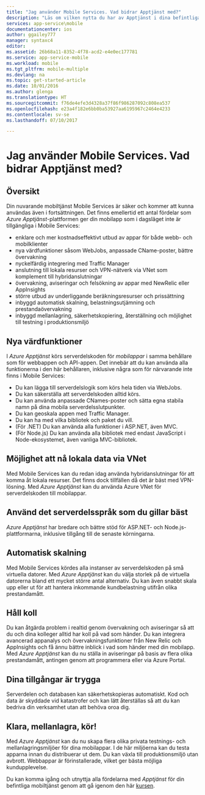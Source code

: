 ```yaml
---
title: "Jag använder Mobile Services. Vad bidrar Apptjänst med?"
description: "Läs om vilken nytta du har av Apptjänst i dina befintliga Mobile Services-projekt."
services: app-service\mobile
documentationcenter: ios
author: ggailey777
manager: syntaxc4
editor: 
ms.assetid: 26b68a11-8352-4f78-acd2-e4e0ec177781
ms.service: app-service-mobile
ms.workload: mobile
ms.tgt_pltfrm: mobile-multiple
ms.devlang: na
ms.topic: get-started-article
ms.date: 10/01/2016
ms.author: glenga
ms.translationtype: HT
ms.sourcegitcommit: f76de4efe3d4328a37f86f986287092c808ea537
ms.openlocfilehash: e23a4f182e6bb0ba53927aa6195967c2464e4233
ms.contentlocale: sv-se
ms.lasthandoff: 07/10/2017

---
```

# <a name="getting-started"> </a>Jag använder Mobile Services. Vad bidrar Apptjänst med?
## <a name="overview"></a>Översikt
Din nuvarande mobiltjänst Mobile Services är säker och kommer att kunna användas även i fortsättningen. Det finns emellertid ett antal fördelar som *Azure Apptjänst*-plattformen ger din mobilapp som i dagsläget inte är tillgängliga i Mobile Services:

* enklare och mer kostnadseffektivt utbud av appar för både webb- och mobilklienter
* nya värdfunktioner såsom WebJobs, anpassade CName-poster, bättre övervakning
* nyckelfärdig integrering med Traffic Manager
* anslutning till lokala resurser och VPN-nätverk via VNet som komplement till hybridanslutningar
* övervakning, aviseringar och felsökning av appar med NewRelic eller AppInsights
* större utbud av underliggande beräkningsresurser och prissättning
* inbyggd automatisk skalning, belastningsutjämning och prestandaövervakning
* inbyggd mellanlagring, säkerhetskopiering, återställning och möjlighet till testning i produktionsmiljö

## <a name="new-hosting-features"></a>Nya värdfunktioner
I *Azure Apptjänst* körs serverdelskoden för *mobilappar* i samma behållare som för webbappen och API-appen. Det innebär att du kan använda alla funktionerna i den här behållaren, inklusive några som för närvarande inte finns i Mobile Services:

* Du kan lägga till serverdelslogik som körs hela tiden via WebJobs.
* Du kan säkerställa att serverdelskoden alltid körs.
* Du kan använda anpassade CNames-poster och sätta egna stabila namn på dina mobila serverdelsslutpunkter.
* Du kan geoskala appen med Traffic Manager.
* Du kan ha med vilka bibliotek och paket du vill.
* (För .NET) Du kan använda alla funktioner i ASP.NET, även MVC.
* (För Node.js) Du kan använda alla bibliotek med endast JavaScript i Node-ekosystemet, även vanliga MVC-bibliotek.

## <a name="access-on-premises-data-using-vnet"></a>Möjlighet att nå lokala data via VNet
Med Mobile Services kan du redan idag använda hybridanslutningar för att komma åt lokala resurser. Det finns dock tillfällen då det är bäst med VPN-lösning. Med *Azure Apptjänst* kan du använda Azure VNet för serverdelskoden till mobilappar.

## <a name="use-your-favorite-backend-language"></a>Använd det serverdelsspråk som du gillar bäst
*Azure Apptjänst* har bredare och bättre stöd för ASP.NET- och Node.js-plattformarna, inklusive tillgång till de senaste körningarna.

## <a name="set-up-automatic-scale"></a>Automatisk skalning
Med Mobile Services kördes alla instanser av serverdelskoden på små virtuella datorer. Med *Azure Apptjänst* kan du välja storlek på de virtuella datorerna bland ett mycket större antal alternativ. Du kan även snabbt skala upp eller ut för att hantera inkommande kundbelastning utifrån olika prestandamått.

## <a name="be-in-the-know"></a>Håll koll
Du kan åtgärda problem i realtid genom övervakning och aviseringar så att du och dina kolleger alltid har koll på vad som händer. Du kan integrera avancerad appanalys och övervakningsfunktioner från New Relic och AppInsights och få ännu bättre inblick i vad som händer med din mobilapp. Med *Azure Apptjänst* kan du nu ställa in aviseringar på basis av flera olika prestandamått, antingen genom att programmera eller via Azure Portal.

## <a name="keep-your-assets-safe"></a>Dina tillgångar är trygga
Serverdelen och databasen kan säkerhetskopieras automatiskt. Kod och data är skyddade vid katastrofer och kan lätt återställas så att du kan bedriva din verksamhet utan att behöva oroa dig.

## <a name="ready-stage-go"></a>Klara, mellanlagra, kör!
Med *Azure Apptjänst* kan du nu skapa flera olika privata testnings- och mellanlagringsmiljöer för dina mobilappar. I de här miljöerna kan du testa apparna innan du distribuerar ut dem. Du kan växla till produktionsmiljö utan avbrott. Webbappar är förinstallerade, vilket ger bästa möjliga kundupplevelse.

Du kan komma igång och utnyttja alla fördelarna med *Apptjänst* för din befintliga mobiltjänst genom att gå igenom den här [kursen](app-service-mobile-migrating-from-mobile-services.md).

